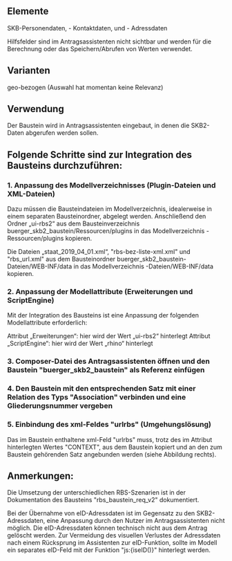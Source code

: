 <h2>Elemente</h2> 

SKB-Personendaten, - Kontaktdaten,  und - Adressdaten

Hilfsfelder sind im Antragsassistenten nicht sichtbar und werden für die Berechnung oder das Speichern/Abrufen von Werten verwendet.

<h2>Varianten</h2>

 geo-bezogen (Auswahl hat momentan keine Relevanz)

<h2>Verwendung</h2>

Der Baustein wird in Antragsassistenten eingebaut, in denen die SKB2-Daten abgerufen werden sollen.

<h2>Folgende Schritte sind zur Integration des Bausteins durchzuführen:</h2>

<h3> 1. Anpassung des Modellverzeichnisses (Plugin-Dateien und XML-Dateien) </h3>

Dazu müssen die Bausteindateien im Modellverzeichnis, idealerweise in einem separaten Bausteinordner, abgelegt werden. 
Anschließend den Ordner „ui-rbs2“ aus dem Bausteinverzeichnis buerger_skb2_baustein/Ressourcen/plugins in das Modellverzeichnis <Modellname-Assistent>-Ressourcen/plugins kopieren. 

Die Dateien „staat_2019_04_01.xml“, "rbs-bez-liste-xml.xml" und "rbs_url.xml" aus dem Bausteinordner buerger_skb2_baustein-Dateien/WEB-INF/data in das Modellverzeichnis <Modellname-Assistent>-Dateien/WEB-INF/data kopieren.


<h3> 2. Anpassung der Modellattribute (Erweiterungen und ScriptEngine) </h3>

Mit der Integration des Bausteins ist eine Anpassung der folgenden Modellattribute erforderlich:

Attribut „Erweiterungen“: hier wird der Wert „ui-rbs2“ hinterlegt
Attribut „ScriptEngine“: hier wird der Wert „rhino“ hinterlegt

<h3> 3. Composer-Datei des Antragsassistenten öffnen und den Baustein "buerger_skb2_baustein" als Referenz einfügen </h3>

<h3> 4. Den Baustein mit den entsprechenden Satz mit einer Relation des Typs "Association" verbinden und eine Gliederungsnummer vergeben </h3>

<h3> 5. Einbindung des xml-Feldes "urlrbs" (Umgehungslösung) </h3>

Das im Baustein enthaltene xml-Feld "urlrbs" muss, trotz des im Attribut hinterlegten Wertes "CONTEXT", aus dem Baustein kopiert und an den zum Baustein gehörenden Satz angebunden werden (siehe Abbildung rechts).

<h2> Anmerkungen:</h2>

Die Umsetzung der unterschiedlichen RBS-Szenarien ist in der Dokumentation des Bausteins "rbs_baustein_req_v2" dokumentiert.

Bei der Übernahme von eID-Adressdaten ist im Gegensatz zu den SKB2-Adressdaten, eine Anpassung durch den Nutzer im Antragsassistenten nicht möglich. Die eID-Adressdaten können technisch nicht aus dem Antrag gelöscht werden. Zur Vermeidung des visuellen Verlustes der Adressdaten nach einem Rücksprung im Assistenten zur eID-Funktion, sollte im Modell ein separates eID-Feld mit der Funktion "js:{iseID()}" hinterlegt werden.
